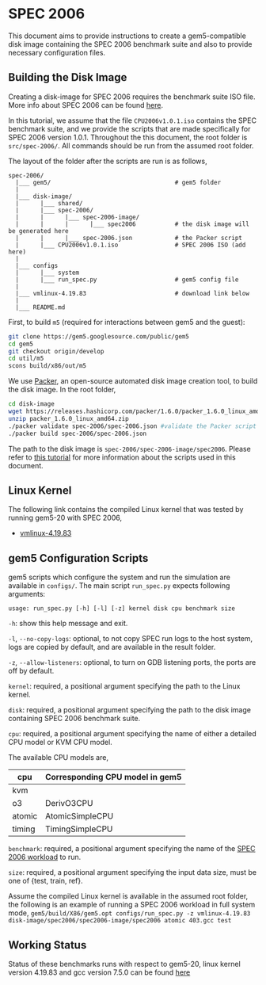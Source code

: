 # SPEC 2006
This document aims to provide instructions to create a gem5-compatible disk
image containing the SPEC 2006 benchmark suite and also to provide necessary
configuration files.

## Building the Disk Image
Creating a disk-image for SPEC 2006 requires the benchmark suite ISO file.
More info about SPEC 2006 can be found [here](https://www.spec.org/cpu2006/).

In this tutorial, we assume that the file `CPU2006v1.0.1.iso` contains the SPEC
benchmark suite, and we provide the scripts that are made specifically for
SPEC 2006 version 1.0.1.
Throughout the this document, the root folder is `src/spec-2006/`.
All commands should be run from the assumed root folder.

The layout of the folder after the scripts are run is as follows,

```
spec-2006/
  |___ gem5/                                   # gem5 folder
  |
  |___ disk-image/
  |      |___ shared/
  |      |___ spec-2006/
  |      |      |___ spec-2006-image/
  |      |      |      |___ spec2006           # the disk image will be generated here
  |      |      |___ spec-2006.json            # the Packer script
  |      |___ CPU2006v1.0.1.iso                # SPEC 2006 ISO (add here)
  |
  |___ configs
  |      |___ system
  |      |___ run_spec.py                      # gem5 config file
  |
  |___ vmlinux-4.19.83                         # download link below
  |
  |___ README.md
```

First, to build `m5` (required for interactions between gem5 and the guest):

```sh
git clone https://gem5.googlesource.com/public/gem5
cd gem5
git checkout origin/develop
cd util/m5
scons build/x86/out/m5
```

We use [Packer](https://www.packer.io/), an open-source automated disk image
creation tool, to build the disk image.
In the root folder,

```sh
cd disk-image
wget https://releases.hashicorp.com/packer/1.6.0/packer_1.6.0_linux_amd64.zip #(download the packer binary)
unzip packer_1.6.0_linux_amd64.zip
./packer validate spec-2006/spec-2006.json #validate the Packer script
./packer build spec-2006/spec-2006.json
```

The path to the disk image is `spec-2006/spec-2006-image/spec2006`.
Please refer to [this tutorial](https://gem5art.readthedocs.io/en/latest/tutorials/spec2006-tutorial.html#preparing-scripts-to-modify-the-disk-image)
for more information about the scripts used in this document.

## Linux Kernel
The following link contains the compiled Linux kernel that was tested by
running gem5-20 with SPEC 2006,
- [vmlinux-4.19.83](http://dist.gem5.org/kernels/x86/static/vmlinux-4.19.83)

## gem5 Configuration Scripts
gem5 scripts which configure the system and run the simulation are available
in `configs/`.
The main script `run_spec.py` expects following arguments:

`usage: run_spec.py [-h] [-l] [-z] kernel disk cpu benchmark size`

`-h`: show this help message and exit.

`-l`, `--no-copy-logs`: optional, to not copy SPEC run logs to the host system,
logs are copied by default, and are available in the result folder.

`-z`, `--allow-listeners`: optional, to turn on GDB listening ports, the ports
are off by default.

`kernel`: required, a positional argument specifying the path to the Linux
kernel.

`disk`: required, a positional argument specifying the path to the disk image
containing SPEC 2006 benchmark suite.

`cpu`: required, a positional argument specifying the name of either a
detailed CPU model or KVM CPU model.

The available CPU models are,

| cpu    | Corresponding CPU model in gem5 |
| ------ | ------------------------------- |
| kvm    |                                 |
| o3     | DerivO3CPU                      |
| atomic | AtomicSimpleCPU                 |
| timing | TimingSimpleCPU                 |

`benchmark`: required, a positional argument specifying the name of the
[SPEC 2006 workload](https://gem5art.readthedocs.io/en/latest/tutorials/spec2006-tutorial.html#appendix-i-working-spec-2006-benchmarks-x-cpu-model-table) to run.

`size`: required, a positional argument specifying the input data size,
must be one of {test, train, ref}.

Assume the compiled Linux kernel is available in the assumed root folder, the
following is an example of running a SPEC 2006 workload in full system mode,
`
gem5/build/X86/gem5.opt configs/run_spec.py -z vmlinux-4.19.83 disk-image/spec2006/spec2006-image/spec2006 atomic 403.gcc test
`

## Working Status
Status of these benchmarks runs with respect to gem5-20, linux kernel version
4.19.83 and gcc version 7.5.0 can be found
[here](https://www.gem5.org/documentation/benchmark_status/#spec-2006-tests)
